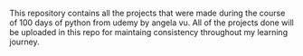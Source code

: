 This repository contains all the projects that were made during the course of 100 days of python from udemy by angela vu. All of the projects done will be uploaded in this repo for maintaing consistency throughout my learning journey.
